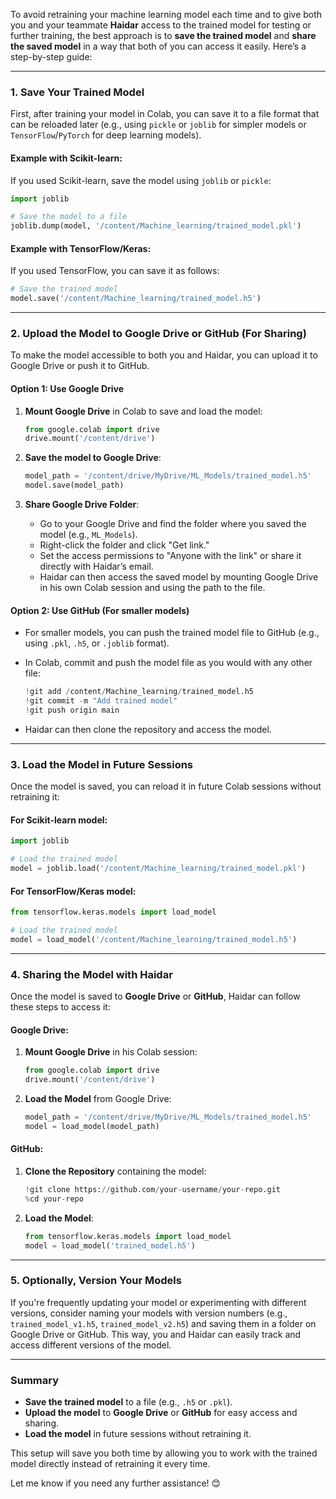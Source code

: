 To avoid retraining your machine learning model each time and to give both you and your teammate **Haidar** access to the trained model for testing or further training, the best approach is to **save the trained model** and **share the saved model** in a way that both of you can access it easily. Here’s a step-by-step guide:

---

### **1. Save Your Trained Model**
First, after training your model in Colab, you can save it to a file format that can be reloaded later (e.g., using `pickle` or `joblib` for simpler models or `TensorFlow`/`PyTorch` for deep learning models).

#### Example with **Scikit-learn**:
If you used Scikit-learn, save the model using `joblib` or `pickle`:

```python
import joblib

# Save the model to a file
joblib.dump(model, '/content/Machine_learning/trained_model.pkl')
```

#### Example with **TensorFlow/Keras**:
If you used TensorFlow, you can save it as follows:
```python
# Save the trained model
model.save('/content/Machine_learning/trained_model.h5')
```

---

### **2. Upload the Model to Google Drive or GitHub (For Sharing)**
To make the model accessible to both you and Haidar, you can upload it to Google Drive or push it to GitHub.

#### **Option 1: Use Google Drive**
1. **Mount Google Drive** in Colab to save and load the model:
   ```python
   from google.colab import drive
   drive.mount('/content/drive')
   ```

2. **Save the model to Google Drive**:
   ```python
   model_path = '/content/drive/MyDrive/ML_Models/trained_model.h5'
   model.save(model_path)
   ```

3. **Share Google Drive Folder**:
   - Go to your Google Drive and find the folder where you saved the model (e.g., `ML_Models`).
   - Right-click the folder and click "Get link."
   - Set the access permissions to "Anyone with the link" or share it directly with Haidar’s email.
   - Haidar can then access the saved model by mounting Google Drive in his own Colab session and using the path to the file.

#### **Option 2: Use GitHub (For smaller models)**
- For smaller models, you can push the trained model file to GitHub (e.g., using `.pkl`, `.h5`, or `.joblib` format).
- In Colab, commit and push the model file as you would with any other file:
  ```python
  !git add /content/Machine_learning/trained_model.h5
  !git commit -m "Add trained model"
  !git push origin main
  ```

- Haidar can then clone the repository and access the model.

---

### **3. Load the Model in Future Sessions**
Once the model is saved, you can reload it in future Colab sessions without retraining it:

#### For **Scikit-learn** model:
```python
import joblib

# Load the trained model
model = joblib.load('/content/Machine_learning/trained_model.pkl')
```

#### For **TensorFlow/Keras** model:
```python
from tensorflow.keras.models import load_model

# Load the trained model
model = load_model('/content/Machine_learning/trained_model.h5')
```

---

### **4. Sharing the Model with Haidar**
Once the model is saved to **Google Drive** or **GitHub**, Haidar can follow these steps to access it:

#### **Google Drive**:
1. **Mount Google Drive** in his Colab session:
   ```python
   from google.colab import drive
   drive.mount('/content/drive')
   ```

2. **Load the Model** from Google Drive:
   ```python
   model_path = '/content/drive/MyDrive/ML_Models/trained_model.h5'
   model = load_model(model_path)
   ```

#### **GitHub**:
1. **Clone the Repository** containing the model:
   ```python
   !git clone https://github.com/your-username/your-repo.git
   %cd your-repo
   ```

2. **Load the Model**:
   ```python
   from tensorflow.keras.models import load_model
   model = load_model('trained_model.h5')
   ```

---

### **5. Optionally, Version Your Models**
If you're frequently updating your model or experimenting with different versions, consider naming your models with version numbers (e.g., `trained_model_v1.h5`, `trained_model_v2.h5`) and saving them in a folder on Google Drive or GitHub. This way, you and Haidar can easily track and access different versions of the model.

---

### **Summary**
- **Save the trained model** to a file (e.g., `.h5` or `.pkl`).
- **Upload the model** to **Google Drive** or **GitHub** for easy access and sharing.
- **Load the model** in future sessions without retraining it.

This setup will save you both time by allowing you to work with the trained model directly instead of retraining it every time.

Let me know if you need any further assistance! 😊

